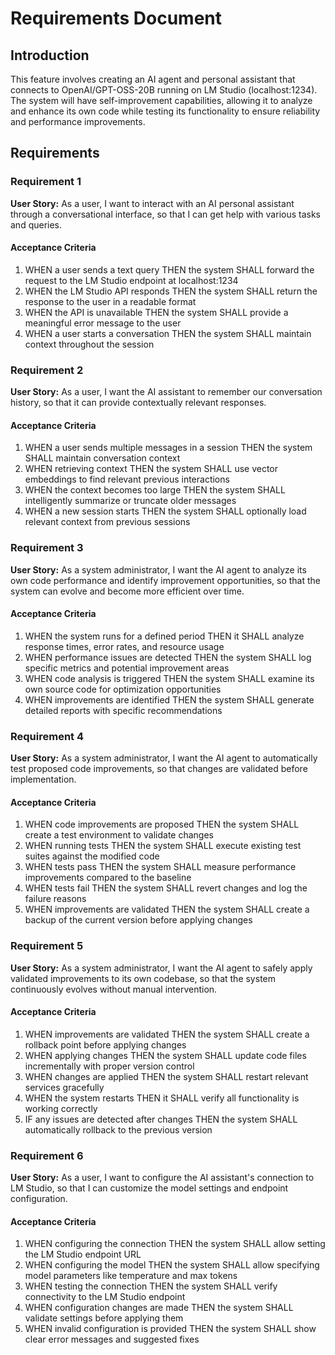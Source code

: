# Requirements Document

## Introduction

This feature involves creating an AI agent and personal assistant that connects to OpenAI/GPT-OSS-20B running on LM Studio (localhost:1234). The system will have self-improvement capabilities, allowing it to analyze and enhance its own code while testing its functionality to ensure reliability and performance improvements.

## Requirements

### Requirement 1

**User Story:** As a user, I want to interact with an AI personal assistant through a conversational interface, so that I can get help with various tasks and queries.

#### Acceptance Criteria

1. WHEN a user sends a text query THEN the system SHALL forward the request to the LM Studio endpoint at localhost:1234
2. WHEN the LM Studio API responds THEN the system SHALL return the response to the user in a readable format
3. WHEN the API is unavailable THEN the system SHALL provide a meaningful error message to the user
4. WHEN a user starts a conversation THEN the system SHALL maintain context throughout the session

### Requirement 2

**User Story:** As a user, I want the AI assistant to remember our conversation history, so that it can provide contextually relevant responses.

#### Acceptance Criteria

1. WHEN a user sends multiple messages in a session THEN the system SHALL maintain conversation context
2. WHEN retrieving context THEN the system SHALL use vector embeddings to find relevant previous interactions
3. WHEN the context becomes too large THEN the system SHALL intelligently summarize or truncate older messages
4. WHEN a new session starts THEN the system SHALL optionally load relevant context from previous sessions

### Requirement 3

**User Story:** As a system administrator, I want the AI agent to analyze its own code performance and identify improvement opportunities, so that the system can evolve and become more efficient over time.

#### Acceptance Criteria

1. WHEN the system runs for a defined period THEN it SHALL analyze response times, error rates, and resource usage
2. WHEN performance issues are detected THEN the system SHALL log specific metrics and potential improvement areas
3. WHEN code analysis is triggered THEN the system SHALL examine its own source code for optimization opportunities
4. WHEN improvements are identified THEN the system SHALL generate detailed reports with specific recommendations

### Requirement 4

**User Story:** As a system administrator, I want the AI agent to automatically test proposed code improvements, so that changes are validated before implementation.

#### Acceptance Criteria

1. WHEN code improvements are proposed THEN the system SHALL create a test environment to validate changes
2. WHEN running tests THEN the system SHALL execute existing test suites against the modified code
3. WHEN tests pass THEN the system SHALL measure performance improvements compared to the baseline
4. WHEN tests fail THEN the system SHALL revert changes and log the failure reasons
5. WHEN improvements are validated THEN the system SHALL create a backup of the current version before applying changes

### Requirement 5

**User Story:** As a system administrator, I want the AI agent to safely apply validated improvements to its own codebase, so that the system continuously evolves without manual intervention.

#### Acceptance Criteria

1. WHEN improvements are validated THEN the system SHALL create a rollback point before applying changes
2. WHEN applying changes THEN the system SHALL update code files incrementally with proper version control
3. WHEN changes are applied THEN the system SHALL restart relevant services gracefully
4. WHEN the system restarts THEN it SHALL verify all functionality is working correctly
5. IF any issues are detected after changes THEN the system SHALL automatically rollback to the previous version

### Requirement 6

**User Story:** As a user, I want to configure the AI assistant's connection to LM Studio, so that I can customize the model settings and endpoint configuration.

#### Acceptance Criteria

1. WHEN configuring the connection THEN the system SHALL allow setting the LM Studio endpoint URL
2. WHEN configuring the model THEN the system SHALL allow specifying model parameters like temperature and max tokens
3. WHEN testing the connection THEN the system SHALL verify connectivity to the LM Studio endpoint
4. WHEN configuration changes are made THEN the system SHALL validate settings before applying them
5. WHEN invalid configuration is provided THEN the system SHALL show clear error messages and suggested fixes